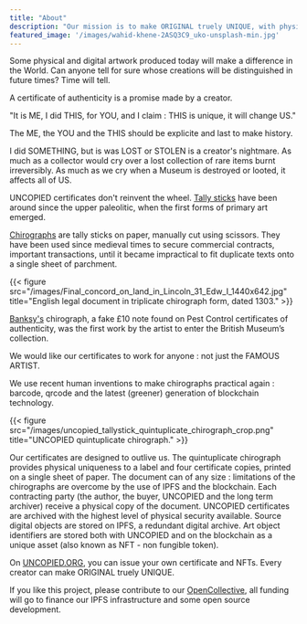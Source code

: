 ```yaml
---
title: "About"
description: "Our mission is to make ORIGINAL truely UNIQUE, with physical and digitally immutable certificates of authenticity, expertise, inventory that will outlive us."
featured_image: '/images/wahid-khene-2ASQ3C9_uko-unsplash-min.jpg'
---
```


Some physical and digital artwork produced today will make a difference in the World. 
Can anyone tell for sure whose creations will be distinguished in future times?
Time will tell.

A certificate of authenticity is a promise made by a creator. 

"It is ME, I did THIS, for YOU, and I claim : THIS is unique, it will change US." 

The ME, the YOU and the THIS should be explicite and last to make history. 

I did SOMETHING, but is was LOST or STOLEN is a creator's nightmare. As much as a collector would
cry over a lost collection of rare items burnt irreversibly. As much as we cry when a Museum is destroyed or looted, 
it affects all of US. 

UNCOPIED certificates don't reinvent the wheel. [Tally sticks](https://en.wikipedia.org/wiki/Tally_stick) have been around 
since the upper paleolitic, when the first forms of primary art emerged.

[Chirographs](https://en.wikipedia.org/wiki/Chirograph) are tally sticks on paper, manually cut using scissors. They have been used since medieval times to secure commercial contracts, 
important transactions, until it became impractical to fit duplicate texts onto a single sheet of parchment.

{{< figure src="/images/Final_concord_on_land_in_Lincoln_31_Edw_I_1440x642.jpg" title="English legal document in triplicate chirograph form, dated 1303." >}}

[Banksy's](https://news.artnet.com/art-world/british-museum-acquires-first-banksy-1454380) chirograph, a fake £10 note found on Pest Control certificates of authenticity, was the first work by the artist to enter the British Museum’s collection.

We would like our certificates to work for anyone : not just the FAMOUS ARTIST. 

We use recent human inventions to make chirographs practical again : barcode, qrcode and the latest (greener) generation of blockchain technology.  

{{< figure src="/images/uncopied_tallystick_quintuplicate_chirograph_crop.png" title="UNCOPIED quintuplicate chirograph." >}}

Our certificates are designed to outlive us. The quintuplicate chirograph provides physical uniqueness to a label and four certificate copies,
printed on a single sheet of paper. The document can of any size : limitations of the chirographs are overcome by the use of IPFS and
the blockchain. Each contracting party (the author, the buyer, UNCOPIED and the long term archiver) receive a physical copy of the document. 
UNCOPIED certificates are archived with the highest level of physical security available. 
Source digital objects are stored on IPFS, a redundant digital archive. Art object identifiers are stored both with UNCOPIED 
and on the blockchain as a unique asset (also known as NFT - non fungible token). 

On [UNCOPIED.ORG](https://uncopied.org), you can issue your own certificate and NFTs. Every creator can make ORIGINAL truely UNIQUE. 

If you like this project, please contribute to our [OpenCollective](https://opencollective.com/uncopied), all funding 
will go to finance our IPFS infrastructure and some open source development.

